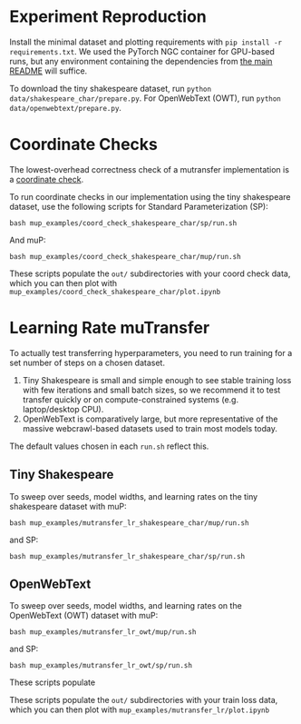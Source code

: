 # Experiment Reproduction

Install the minimal dataset and plotting requirements with `pip install -r requirements.txt`. We used the PyTorch NGC container for GPU-based runs, but any environment containing the dependencies from [the main README](https://github.com/EleutherAI/nanoGPT-mup?tab=readme-ov-file#install) will suffice.

To download the tiny shakespeare dataset, run `python data/shakespeare_char/prepare.py`. For OpenWebText (OWT), run `python data/openwebtext/prepare.py`.


# Coordinate Checks

The lowest-overhead correctness check of a mutransfer implementation is a [coordinate check](https://github.com/microsoft/mup?tab=readme-ov-file#checking-correctness-of-parametrization).

To run coordinate checks in our implementation using the tiny shakespeare dataset, use the following scripts for Standard Parameterization (SP):

```
bash mup_examples/coord_check_shakespeare_char/sp/run.sh
```

And muP:

```
bash mup_examples/coord_check_shakespeare_char/mup/run.sh
```

These scripts populate the `out/` subdirectories with your coord check data, which you can then plot with `mup_examples/coord_check_shakespeare_char/plot.ipynb`


# Learning Rate muTransfer

To actually test transferring hyperparameters, you need to run training for a set number of steps on a chosen dataset. 

1. Tiny Shakespeare is small and simple enough to see stable training loss with few iterations and small batch sizes, so we recommend it to test transfer quickly or on compute-constrained systems (e.g. laptop/desktop CPU). 
2. OpenWebText is comparatively large, but more representative of the massive webcrawl-based datasets used to train most models today. 

The default values chosen in each `run.sh` reflect this.

## Tiny Shakespeare

To sweep over seeds, model widths, and learning rates on the tiny shakespeare dataset with muP:

```
bash mup_examples/mutransfer_lr_shakespeare_char/mup/run.sh
```

and SP:

```
bash mup_examples/mutransfer_lr_shakespeare_char/sp/run.sh
```

## OpenWebText

To sweep over seeds, model widths, and learning rates on the OpenWebText (OWT) dataset with muP:

```
bash mup_examples/mutransfer_lr_owt/mup/run.sh
```

and SP:

```
bash mup_examples/mutransfer_lr_owt/sp/run.sh
```

These scripts populate 

These scripts populate the `out/` subdirectories with your train loss data, which you can then plot with `mup_examples/mutransfer_lr/plot.ipynb`